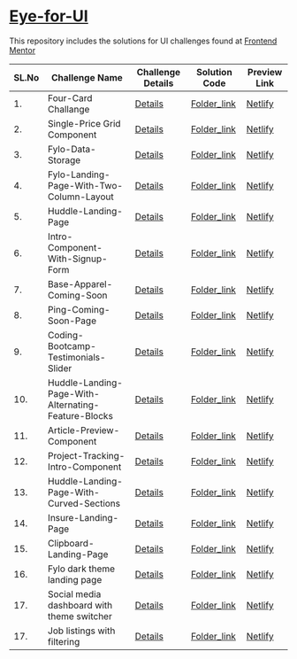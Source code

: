 # [Eye-for-UI](https://www.google.com) 

This repository includes the solutions for UI challenges found at [Frontend Mentor](https://www.frontendmentor.io/dashboard) 

| SL.No | Challenge Name                                     | Challenge Details                     | Solution Code                         | Preview Link
| ----- | -------------------------------------------------- | ------------------------------------- | ------------------------------------- | ----------------------------------- | 
| 1.    | Four-Card Challange                                | [Details](https://www.frontendmentor.io/challenges/four-card-feature-section-weK1eFYK)     | [Folder_link](https://github.com/guarmo/Eye-for-UI/tree/master/four-card-feature-master) | [Netlify](https://unruffled-shockley-efb4e6.netlify.app/)   |
| 2.    | Single-Price Grid Component                        | [Details](https://www.frontendmentor.io/challenges/single-price-grid-component-5ce41129d0ff452fec5abbbc)     | [Folder_link](https://github.com/guarmo/Eye-for-UI/tree/master/single-price-grid-component-master) | [Netlify](https://infallible-heyrovsky-62b144.netlify.app/)   |
| 3.    | Fylo-Data-Storage                                  | [Details](https://www.frontendmentor.io/challenges/fylo-data-storage-component-1dZPRbV5n)     | [Folder_link](https://github.com/guarmo/Eye-for-UI/tree/master/fylo-data-storage-component-master) | [Netlify](https://lucid-yalow-cf0e99.netlify.app/)   |
| 4.    | Fylo-Landing-Page-With-Two-Column-Layout           | [Details](https://www.frontendmentor.io/challenges/fylo-landing-page-with-two-column-layout-5ca5ef041e82137ec91a50f5)     | [Folder_link](https://github.com/guarmo/Eye-for-UI/tree/master/fylo-landing-page-master) | [Netlify](https://mystifying-pare-e42ea7.netlify.app/)   |
| 5.    | Huddle-Landing-Page                                | [Details](https://www.frontendmentor.io/challenges/huddle-landing-page-with-a-single-introductory-section-B_2Wvxgi0)     | [Folder_link](https://github.com/guarmo/Eye-for-UI/tree/master/huddle-landing-page-with-single-introductory-section-master) | [Netlify](https://brave-goldwasser-4cc1d3.netlify.app/)   |
| 6.    | Intro-Component-With-Signup-Form                   | [Details](https://www.frontendmentor.io/challenges/intro-component-with-signup-form-5cf91bd49edda32581d28fd1)     | [Folder_link](https://github.com/guarmo/Eye-for-UI/tree/master/intro-component-with-signup-form-master-master) | [Netlify](https://vibrant-bohr-7fe5b7.netlify.app/)   |
| 7.    | Base-Apparel-Coming-Soon                           | [Details](https://www.frontendmentor.io/challenges/base-apparel-coming-soon-page-5d46b47f8db8a7063f9331a0)     | [Folder_link](https://github.com/guarmo/Eye-for-UI/tree/master/base-apparel-coming-soon-master) | [Netlify](https://romantic-jepsen-0705cb.netlify.app/)   |
| 8.    | Ping-Coming-Soon-Page                              | [Details](https://www.frontendmentor.io/challenges/ping-single-column-coming-soon-page-5cadd051fec04111f7b848da)     | [Folder_link](https://github.com/guarmo/Eye-for-UI/tree/master/ping-coming-soon-page-master) | [Netlify](https://nifty-archimedes-6bcbf9.netlify.app/)   |
| 9.    | Coding-Bootcamp-Testimonials-Slider                | [Details](https://www.frontendmentor.io/challenges/coding-bootcamp-testimonials-slider-4FNyLA8JL)     | [Folder_link](https://github.com/guarmo/Eye-for-UI/tree/master/coding-bootcamp-testimonials-slider-master) | [Netlify](https://friendly-goldstine-a7a3ae.netlify.app/)   |
| 10.   | Huddle-Landing-Page-With-Alternating-Feature-Blocks| [Details](https://www.frontendmentor.io/challenges/huddle-landing-page-with-alternating-feature-blocks-5ca5f5981e82137ec91a5100)     | [Folder_link](https://github.com/guarmo/Eye-for-UI/tree/master/huddle-landing-page-with-alternating-feature-blocks-master) | [Netlify](https://suspicious-shockley-b11cc1.netlify.app/)   |
| 11.   | Article-Preview-Component                          | [Details](https://www.frontendmentor.io/challenges/article-preview-component-dYBN_pYFT)     | [Folder_link](https://github.com/guarmo/Eye-for-UI/tree/master/article-preview-master) | [Netlify](https://upbeat-babbage-554976.netlify.app/)   |
| 12.   | Project-Tracking-Intro-Component                   | [Details](https://www.frontendmentor.io/challenges/project-tracking-intro-component-5d289097500fcb331a67d80e)     | [Folder_link](https://github.com/guarmo/Eye-for-UI/tree/master/project-tracking-intro-component-master-master) | [Netlify](https://hopeful-kepler-90c14c.netlify.app/)   |
| 13.   | Huddle-Landing-Page-With-Curved-Sections           | [Details](https://www.frontendmentor.io/challenges/huddle-landing-page-with-curved-sections-5ca5ecd01e82137ec91a50f2)     | [Folder_link](https://github.com/guarmo/Eye-for-UI/tree/master/huddle-landing-page-with-curved-section-master-master) | [Netlify](https://unruffled-panini-c9af28.netlify.app/)   |
| 14.   | Insure-Landing-Page                                | [Details](https://www.frontendmentor.io/challenges/insure-landing-page-uTU68JV8)     | [Folder_link](https://github.com/guarmo/Eye-for-UI/tree/master/insure-landing-page-master) | [Netlify](https://inspiring-borg-4e02e6.netlify.app/)   |
| 15.   | Clipboard-Landing-Page                             | [Details](https://www.frontendmentor.io/challenges/clipboard-landing-page-5cc9bccd6c4c91111378ecb9)     | [Folder_link](https://github.com/guarmo/Eye-for-UI/tree/master/clipboard-landing-page-master) | [Netlify](https://gifted-lichterman-d8f328.netlify.app/)   |
| 16.   | Fylo dark theme landing page                       | [Details](https://www.frontendmentor.io/challenges/fylo-dark-theme-landing-page-5ca5f2d21e82137ec91a50fd)     | [Folder_link](https://github.com/guarmo/Eye-for-UI/tree/master/fylo-dark-theme-landing-page-master) | [Netlify](https://quirky-jackson-e7e142.netlify.app/)   
| 17.   | Social media dashboard with theme switcher         | [Details](https://www.frontendmentor.io/challenges/social-media-dashboard-with-theme-switcher-6oY8ozp_H)     | [Folder_link](https://github.com/guarmo/Eye-for-UI/tree/master/social-media-dashboard-theme-switcher-master) | [Netlify](https://quirky-mayer-0d8e57.netlify.app/)   
| 17.   | Job listings with filtering         | [Details](https://www.frontendmentor.io/solutions/job-listings-with-filtering-IgADptmX1)     | [Folder_link]() | [Netlify]()   
